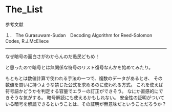 # The_List

参考文献

１． The Gurasuwam-Sudan　Decoding Algorithm for Reed-Solomon Codes, R.J.McEliece

----

なぜ暗号の面白さがわからんのだ愚民どもめ！

と思ったので暗号とは無関係な符号のリスト復号なんかを始めてみたり。

もともとは数値計算で使われる手法の一つで、複数のデータがあるとき、
その数値を買いに持つような禁じた公式を求めるのに使われる方式。
これを使えば符号語かどうかを判定する容量でエラーの訂正ができそう。
なにか直感的にできそうな気がする。
暗号解読にも使えるかもしれない。
安全性の証明がついている暗号を解読できるということは、その証明が無意味だということだろうか？
